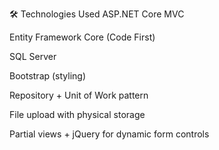 🛠️ Technologies Used
ASP.NET Core MVC

Entity Framework Core (Code First)

SQL Server

Bootstrap (styling)

Repository + Unit of Work pattern

File upload with physical storage

Partial views + jQuery for dynamic form controls
